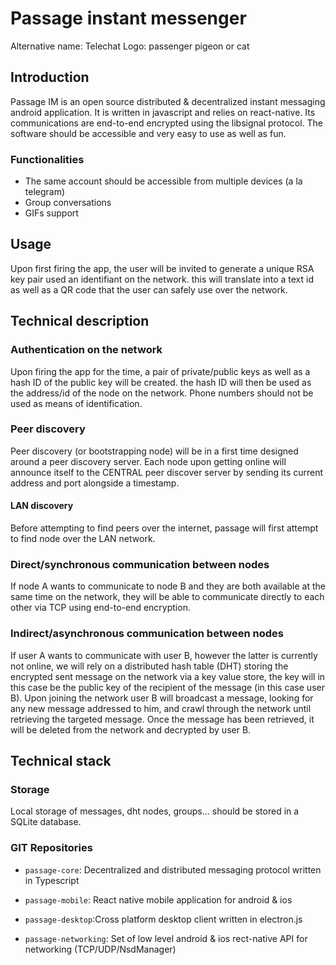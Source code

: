# Passage instant messenger

Alternative name: Telechat
Logo: passenger pigeon or cat

## Introduction
Passage IM is an open source distributed & decentralized instant messaging android application. It is written in javascript and relies on react-native. Its communications are end-to-end encrypted using the libsignal protocol.
The software should be accessible and very easy to use as well as fun.

### Functionalities
* The same account should be accessible from multiple devices (a la telegram)
* Group conversations
* GIFs support

## Usage
Upon first firing the app, the user will be invited to generate a unique RSA key pair used an identifiant on the network. this will translate into a text id as well as a QR code that the user can safely use over the network.


## Technical description

### Authentication on the network 
Upon firing the app for the time, a pair of private/public keys as well as a hash ID of the public key will be created. the hash ID will then be used as the address/id of the node on the network. Phone numbers should not be used as means of identification.

### Peer discovery
Peer discovery (or bootstrapping node) will be in a first time designed around a peer discovery server. Each node upon getting online will announce itself to the CENTRAL peer discover server by sending its current address and port alongside a timestamp.

#### LAN discovery
Before attempting to find peers over the internet, passage will first attempt to find node over the LAN network.

### Direct/synchronous communication between nodes
If node A wants to communicate to node B and they are both available at the same time on the network, they will be able to communicate directly to each other via TCP using end-to-end encryption.

### Indirect/asynchronous communication between nodes
If user A wants to communicate with user B, however the latter is currently not online, we will rely on a distributed hash table (DHT) storing the encrypted sent message on the network via a key value store, the key will in this case be the public key of the recipient of the message (in this case user B). 
Upon joining the network user B will broadcast a message, looking for any new message addressed to him, and crawl through the network until retrieving the targeted message. 
Once the message has been retrieved, it will be deleted from the network and decrypted by user B.

## Technical stack

### Storage
Local storage of messages, dht nodes, groups...  should be stored in a SQLite database.

### GIT Repositories

* `passage-core`: Decentralized and distributed messaging protocol written in Typescript

* `passage-mobile`: React native mobile application for android & ios

* `passage-desktop`:Cross platform desktop client written in electron.js

* `passage-networking`: Set of low level android & ios rect-native API for networking (TCP/UDP/NsdManager)